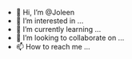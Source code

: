 - 👋 Hi, I’m @Joleen
- 👀 I’m interested in ...
- 🌱 I’m currently learning ...
- 💞️ I’m looking to collaborate on ...
- 📫 How to reach me ...

<!---
JoleenL/JoleenL is a ✨ special ✨ repository because its `README.md` (this file) appears on your GitHub profile.
You can click the Preview link to take a look at your changes.
--->

